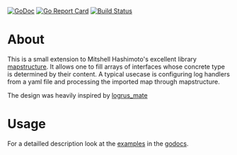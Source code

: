 [![GoDoc](https://godoc.org/github.com/gernoteger/mapstructure-hooks?status.svg)](https://godoc.org/github.com/gernoteger/mapstructure-hooks)
[![Go Report Card](https://goreportcard.com/badge/gernoteger/mapstructure-hooks)](https://goreportcard.com/report/gernoteger/mapstructure-hooks)
[![Build Status](https://travis-ci.org/inconshreveable/log15.svg?branch=master)](https://travis-ci.org/gernoteger/mapstructure-hooks)


# About

This is a small extension to Mitshell Hashimoto's excellent library [mapstructure](https://github.com/mitchellh/mapstructure).
It allows one to fill arrays of interfaces whose concrete type is determined by their content. A typical usecase is configuring 
log handlers from a yaml file and processing the imported map through mapstructure.

The design was heavily inspired by [logrus_mate](https://github.com/gogap/logrus_mate)

# Usage

For a detailled description look at the [examples](https://godoc.org/github.com/gernoteger/mapstructure-hooks#example-Decode) 
in the [godocs](https://godoc.org/github.com/gernoteger/mapstructure-hooks).